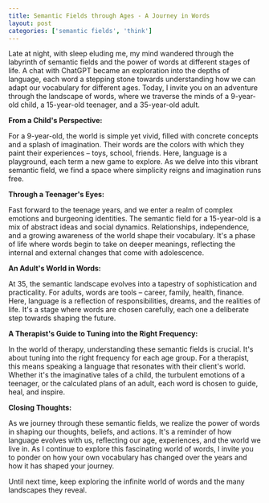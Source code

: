 ```yaml
---
title: Semantic Fields through Ages - A Journey in Words
layout: post
categories: ['semantic fields', 'think']
---
```


Late at night, with sleep eluding me, my mind wandered through the labyrinth of semantic fields and the power of words at different stages of life. A chat with ChatGPT became an exploration into the depths of language, each word a stepping stone towards understanding how we can adapt our vocabulary for different ages. Today, I invite you on an adventure through the landscape of words, where we traverse the minds of a 9-year-old child, a 15-year-old teenager, and a 35-year-old adult.

**From a Child's Perspective:**

For a 9-year-old, the world is simple yet vivid, filled with concrete concepts and a splash of imagination. Their words are the colors with which they paint their experiences – toys, school, friends. Here, language is a playground, each term a new game to explore. As we delve into this vibrant semantic field, we find a space where simplicity reigns and imagination runs free.

**Through a Teenager's Eyes:**

Fast forward to the teenage years, and we enter a realm of complex emotions and burgeoning identities. The semantic field for a 15-year-old is a mix of abstract ideas and social dynamics. Relationships, independence, and a growing awareness of the world shape their vocabulary. It's a phase of life where words begin to take on deeper meanings, reflecting the internal and external changes that come with adolescence.

**An Adult's World in Words:**

At 35, the semantic landscape evolves into a tapestry of sophistication and practicality. For adults, words are tools – career, family, health, finance. Here, language is a reflection of responsibilities, dreams, and the realities of life. It's a stage where words are chosen carefully, each one a deliberate step towards shaping the future.

**A Therapist's Guide to Tuning into the Right Frequency:**

In the world of therapy, understanding these semantic fields is crucial. It's about tuning into the right frequency for each age group. For a therapist, this means speaking a language that resonates with their client's world. Whether it's the imaginative tales of a child, the turbulent emotions of a teenager, or the calculated plans of an adult, each word is chosen to guide, heal, and inspire.

**Closing Thoughts:**

As we journey through these semantic fields, we realize the power of words in shaping our thoughts, beliefs, and actions. It's a reminder of how language evolves with us, reflecting our age, experiences, and the world we live in. As I continue to explore this fascinating world of words, I invite you to ponder on how your own vocabulary has changed over the years and how it has shaped your journey.

Until next time, keep exploring the infinite world of words and the many landscapes they reveal.
